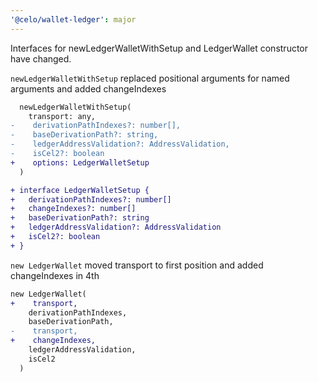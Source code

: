 ```yaml
---
'@celo/wallet-ledger': major
---
```


Interfaces for newLedgerWalletWithSetup and LedgerWallet constructor have changed.

`newLedgerWalletWithSetup` replaced positional arguments for named arguments and added changeIndexes

```diff
  newLedgerWalletWithSetup(
    transport: any,
-    derivationPathIndexes?: number[],
-    baseDerivationPath?: string,
-    ledgerAddressValidation?: AddressValidation,
-    isCel2?: boolean
+    options: LedgerWalletSetup
  )

+ interface LedgerWalletSetup {
+   derivationPathIndexes?: number[]
+   changeIndexes?: number[]
+   baseDerivationPath?: string
+   ledgerAddressValidation?: AddressValidation
+   isCel2?: boolean
+ }

```

`new LedgerWallet` moved transport to first position and added changeIndexes in 4th


```diff
new LedgerWallet(
+    transport,
    derivationPathIndexes,
    baseDerivationPath,
-    transport,
+    changeIndexes,
    ledgerAddressValidation,
    isCel2
  )
```